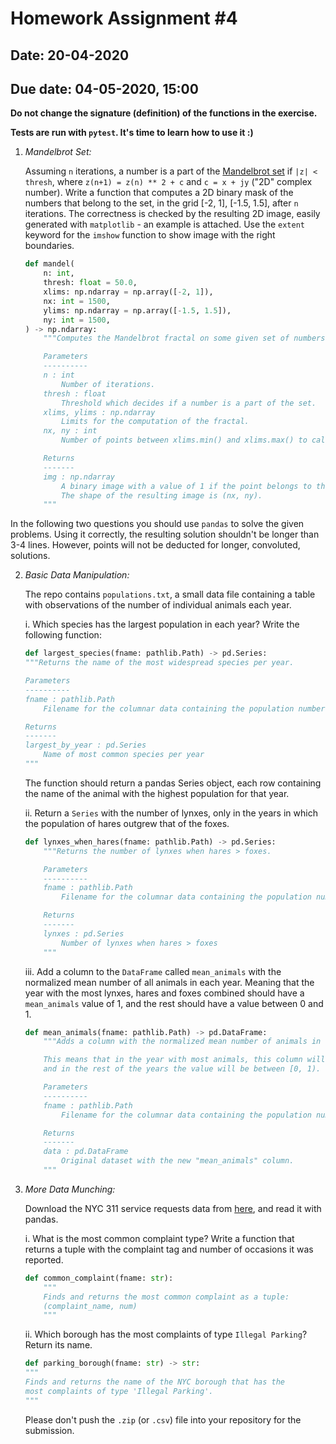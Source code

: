 # Homework Assignment #4

## Date: 20-04-2020
## Due date: 04-05-2020, 15:00

**Do not change the signature (definition) of the functions in the exercise.**

**Tests are run with `pytest`. It's time to learn how to use it :)**

1. _Mandelbrot Set:_

    Assuming `n` iterations, a number is a part of the [Mandelbrot set](https://www.youtube.com/watch?v=FFftmWSzgmk) if `|z| < thresh`,
    where `z(n+1) = z(n) ** 2 + c` and `c = x + jy` ("2D" complex number).
    Write a function that computes a 2D binary mask of the numbers that belong to the set, in the
    grid [-2, 1], [-1.5, 1.5], after `n` iterations.
    The correctness is checked by the resulting 2D image, easily generated with `matplotlib` - an example is attached.
    Use the `extent` keyword for the `imshow` function to show image with the right boundaries.

    ```python
    def mandel(
        n: int,
        thresh: float = 50.0,
        xlims: np.ndarray = np.array([-2, 1]),
        nx: int = 1500,
        ylims: np.ndarray = np.array([-1.5, 1.5]),
        ny: int = 1500,
    ) -> np.ndarray:
        """Computes the Mandelbrot fractal on some given set of numbers.

        Parameters
        ----------
        n : int
            Number of iterations.
        thresh : float
            Threshold which decides if a number is a part of the set.
        xlims, ylims : np.ndarray
            Limits for the computation of the fractal.
        nx, ny : int
            Number of points between xlims.min() and xlims.max() to calculate the set on.

        Returns
        -------
        img : np.ndarray
            A binary image with a value of 1 if the point belongs to the set.
            The shape of the resulting image is (nx, ny).
        """
    ```

In the following two questions you should use `pandas` to solve the given
problems. Using it correctly, the resulting solution shouldn't be longer
than 3-4 lines. However, points will not be deducted for longer, convoluted,
solutions.

2. _Basic Data Manipulation:_

    The repo contains `populations.txt`, a small data file containing a table with observations
    of the number of individual animals each year.

    i. Which species has the largest population in each year? Write the following function:

    ```python
    def largest_species(fname: pathlib.Path) -> pd.Series:
    """Returns the name of the most widespread species per year.

    Parameters
    ----------
    fname : pathlib.Path
        Filename for the columnar data containing the population numbers.

    Returns
    -------
    largest_by_year : pd.Series
        Name of most common species per year
    """
    ```

    The function should return a pandas Series object, each row containing the name
    of the animal with the highest population for that year.

    ii. Return a `Series` with the number of lynxes, only in the years in which
    the population of hares outgrew that of the foxes.

    ```python
    def lynxes_when_hares(fname: pathlib.Path) -> pd.Series:
        """Returns the number of lynxes when hares > foxes.

        Parameters
        ----------
        fname : pathlib.Path
            Filename for the columnar data containing the population numbers.

        Returns
        -------
        lynxes : pd.Series
            Number of lynxes when hares > foxes
        """
    ```

    iii. Add a column to the `DataFrame` called `mean_animals` with the normalized mean number
    of all animals in each year. Meaning that the year with the most lynxes, hares and foxes
    combined should have a `mean_animals` value of 1, and the rest should have a value between 0 and 1.

    ```python
    def mean_animals(fname: pathlib.Path) -> pd.DataFrame:
        """Adds a column with the normalized mean number of animals in each year.

        This means that in the year with most animals, this column will have the value of 1,
        and in the rest of the years the value will be between [0, 1).

        Parameters
        ----------
        fname : pathlib.Path
            Filename for the columnar data containing the population numbers.

        Returns
        -------
        data : pd.DataFrame
            Original dataset with the new "mean_animals" column.
        """
    ```

3. _More Data Munching:_

    Download the NYC 311 service requests data from [here](https://osf.io/3a6qs), and read it with pandas.

    i. What is the most common complaint type? Write a function that returns a tuple
    with the complaint tag and number of occasions it was reported.

    ```python
    def common_complaint(fname: str):
        """
        Finds and returns the most common complaint as a tuple:
        (complaint_name, num)
        """
    ```

    ii. Which borough has the most complaints of type `Illegal Parking`?
    Return its name.

    ```python
    def parking_borough(fname: str) -> str:
    """
    Finds and returns the name of the NYC borough that has the
    most complaints of type 'Illegal Parking'.
    """
    ```

    Please don't push the `.zip` (or `.csv`) file into your repository for the submission.
